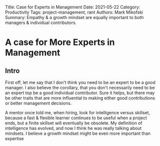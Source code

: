 Title: Case for Experts in Management
Date: 2021-05-22
Category: Productivity
Tags: project-management, rant
Authors: Mark Mikofski
Summary: Empathy & a growth mindset are equally important to both managers & individual contributors.

# A case for More Experts in Management

## Intro

First off, let me say that I don't think you need to be an expert to be a good manager. I also believe the corollary, that you don't necessarily need to be an expert top be a good individual contributor. Sure it helps, but there may be other traits that are more influential to making either good contributions or better management decisions.

A mentor once told me, when hiring, look for intelligence versus skillset, because a fast & flexible learner continues to be useful when a project ends, but a finite skillset will eventually be obsolete. My definition of intelligence has evolved, and now I think he was really talking about mindsets. I believe a growth mindset might be even more important than expertise
